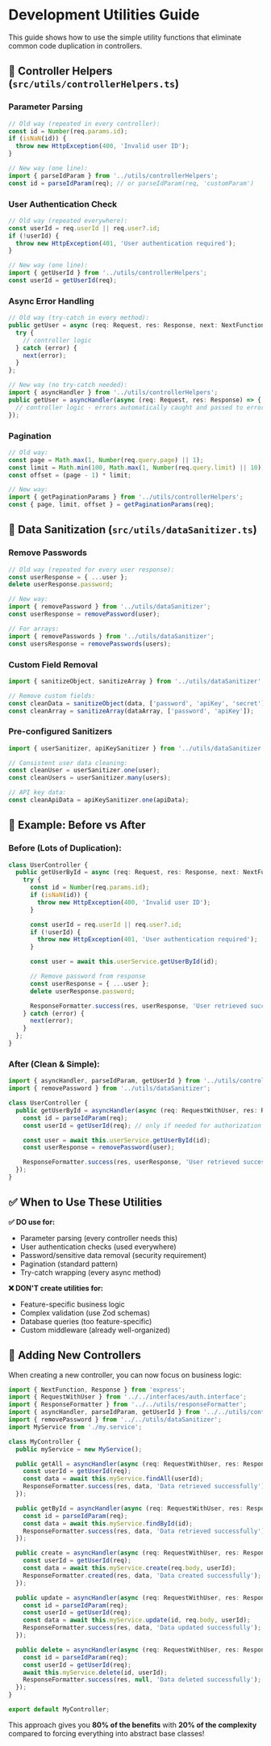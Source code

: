 # Development Utilities Guide

This guide shows how to use the simple utility functions that eliminate common code duplication in controllers.

## 🎯 **Controller Helpers** (`src/utils/controllerHelpers.ts`)

### Parameter Parsing

```typescript
// Old way (repeated in every controller):
const id = Number(req.params.id);
if (isNaN(id)) {
  throw new HttpException(400, 'Invalid user ID');
}

// New way (one line):
import { parseIdParam } from '../utils/controllerHelpers';
const id = parseIdParam(req); // or parseIdParam(req, 'customParam')
```

### User Authentication Check

```typescript
// Old way (repeated everywhere):
const userId = req.userId || req.user?.id;
if (!userId) {
  throw new HttpException(401, 'User authentication required');
}

// New way (one line):
import { getUserId } from '../utils/controllerHelpers';
const userId = getUserId(req);
```

### Async Error Handling

```typescript
// Old way (try-catch in every method):
public getUser = async (req: Request, res: Response, next: NextFunction) => {
  try {
    // controller logic
  } catch (error) {
    next(error);
  }
};

// New way (no try-catch needed):
import { asyncHandler } from '../utils/controllerHelpers';
public getUser = asyncHandler(async (req: Request, res: Response) => {
  // controller logic - errors automatically caught and passed to error middleware
});
```

### Pagination

```typescript
// Old way:
const page = Math.max(1, Number(req.query.page) || 1);
const limit = Math.min(100, Math.max(1, Number(req.query.limit) || 10));
const offset = (page - 1) * limit;

// New way:
import { getPaginationParams } from '../utils/controllerHelpers';
const { page, limit, offset } = getPaginationParams(req);
```

## 🧹 **Data Sanitization** (`src/utils/dataSanitizer.ts`)

### Remove Passwords

```typescript
// Old way (repeated for every user response):
const userResponse = { ...user };
delete userResponse.password;

// New way:
import { removePassword } from '../utils/dataSanitizer';
const userResponse = removePassword(user);

// For arrays:
import { removePasswords } from '../utils/dataSanitizer';
const usersResponse = removePasswords(users);
```

### Custom Field Removal

```typescript
import { sanitizeObject, sanitizeArray } from '../utils/dataSanitizer';

// Remove custom fields:
const cleanData = sanitizeObject(data, ['password', 'apiKey', 'secret']);
const cleanArray = sanitizeArray(dataArray, ['password', 'apiKey']);
```

### Pre-configured Sanitizers

```typescript
import { userSanitizer, apiKeySanitizer } from '../utils/dataSanitizer';

// Consistent user data cleaning:
const cleanUser = userSanitizer.one(user);
const cleanUsers = userSanitizer.many(users);

// API key data:
const cleanApiData = apiKeySanitizer.one(apiData);
```

## 📝 **Example: Before vs After**

### Before (Lots of Duplication):

```typescript
class UserController {
  public getUserById = async (req: Request, res: Response, next: NextFunction): Promise<void> => {
    try {
      const id = Number(req.params.id);
      if (isNaN(id)) {
        throw new HttpException(400, 'Invalid user ID');
      }

      const userId = req.userId || req.user?.id;
      if (!userId) {
        throw new HttpException(401, 'User authentication required');
      }

      const user = await this.userService.getUserById(id);

      // Remove password from response
      const userResponse = { ...user };
      delete userResponse.password;

      ResponseFormatter.success(res, userResponse, 'User retrieved successfully');
    } catch (error) {
      next(error);
    }
  };
}
```

### After (Clean & Simple):

```typescript
import { asyncHandler, parseIdParam, getUserId } from '../utils/controllerHelpers';
import { removePassword } from '../utils/dataSanitizer';

class UserController {
  public getUserById = asyncHandler(async (req: RequestWithUser, res: Response) => {
    const id = parseIdParam(req);
    const userId = getUserId(req); // only if needed for authorization

    const user = await this.userService.getUserById(id);
    const userResponse = removePassword(user);

    ResponseFormatter.success(res, userResponse, 'User retrieved successfully');
  });
}
```

## ✅ **When to Use These Utilities**

**✅ DO use for:**

- Parameter parsing (every controller needs this)
- User authentication checks (used everywhere)
- Password/sensitive data removal (security requirement)
- Pagination (standard pattern)
- Try-catch wrapping (every async method)

**❌ DON'T create utilities for:**

- Feature-specific business logic
- Complex validation (use Zod schemas)
- Database queries (too feature-specific)
- Custom middleware (already well-organized)

## 🔧 **Adding New Controllers**

When creating a new controller, you can now focus on business logic:

```typescript
import { NextFunction, Response } from 'express';
import { RequestWithUser } from '../../interfaces/auth.interface';
import { ResponseFormatter } from '../../utils/responseFormatter';
import { asyncHandler, parseIdParam, getUserId } from '../../utils/controllerHelpers';
import { removePassword } from '../../utils/dataSanitizer';
import MyService from './my.service';

class MyController {
  public myService = new MyService();

  public getAll = asyncHandler(async (req: RequestWithUser, res: Response) => {
    const userId = getUserId(req);
    const data = await this.myService.findAll(userId);
    ResponseFormatter.success(res, data, 'Data retrieved successfully');
  });

  public getById = asyncHandler(async (req: RequestWithUser, res: Response) => {
    const id = parseIdParam(req);
    const data = await this.myService.findById(id);
    ResponseFormatter.success(res, data, 'Data retrieved successfully');
  });

  public create = asyncHandler(async (req: RequestWithUser, res: Response) => {
    const userId = getUserId(req);
    const data = await this.myService.create(req.body, userId);
    ResponseFormatter.created(res, data, 'Data created successfully');
  });

  public update = asyncHandler(async (req: RequestWithUser, res: Response) => {
    const id = parseIdParam(req);
    const userId = getUserId(req);
    const data = await this.myService.update(id, req.body, userId);
    ResponseFormatter.success(res, data, 'Data updated successfully');
  });

  public delete = asyncHandler(async (req: RequestWithUser, res: Response) => {
    const id = parseIdParam(req);
    const userId = getUserId(req);
    await this.myService.delete(id, userId);
    ResponseFormatter.success(res, null, 'Data deleted successfully');
  });
}

export default MyController;
```

This approach gives you **80% of the benefits** with **20% of the complexity** compared to forcing everything into abstract base classes!
